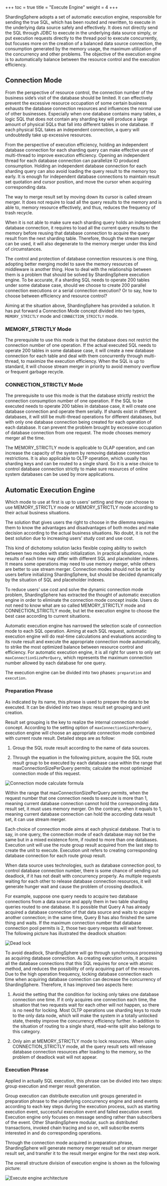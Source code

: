 +++
toc = true
title = "Execute Engine"
weight = 4
+++

ShardingSphere adopts a set of automatic execution engine, responsible for sending the true SQL, which has been routed and rewritten, to execute in the underlying data source safely and effectively. 
It does not directly send the SQL through JDBC to execute in the underlying data source simply, or put execution requests directly to the thread pool to execute concurrently, 
but focuses more on the creation of a balanced data source connection, the consumption generated by the memory usage, the maximum utilization of the concurrency and other problems. 
The objective of the execution engine is to automatically balance between the resource control and the execution efficiency.

## Connection Mode

From the perspective of resource control, the connection number of the business side’s visit of the database should be limited. 
It can effectively prevent the excessive resource occupation of some certain business exhausts the database connection resources and influences the normal use of other businesses. 
Especially when one database contains many tables, a logic SQL that does not contain any sharding key will produce a large amount of physical SQLs that fall into different tables in one database. 
If each physical SQL takes an independent connection, a query will undoubtedly take up excessive resources.

From the perspective of execution efficiency, holding an independent database connection for each sharding query can make effective use of multi-thread to improve execution efficiency. 
Opening an independent thread for each database connection can parallelize IO produced consumption. 
Holding an independent database connection for each sharding query can also avoid loading the query result to the memory too early. 
It is enough for independent database connections to maintain result set quotation and cursor position, and move the cursor when acquiring corresponding data.

The way to merge result set by moving down its cursor is called stream merger. 
It does not require to load all the query results to the memory and is able to, memory resource effectively, and thus, reduces the frequency of trash recycle.

When it is not able to make sure each sharding query holds an independent database connection, it requires to load all the current query results to the memory before reusing that database connection to acquire the query result from the next sharding table. 
Therefore, though the stream merger can be used, it will also degenerate to the memory merger under this kind of circumstances.

The control and protection of database connection resources is one thing, adopting better merging model to save the memory resources of middleware is another thing. 
How to deal with the relationship between them is a problem that should be solved by ShardingSphere execution engine. To be accurate, if a sharding SQL needs to operate 200 tables under some database case, should we choose to create 200 parallel connection executions or a serial connection execution? 
Or to say, how to choose between efficiency and resource control?

Aiming at the situation above, ShardingSphere has provided a solution. It has put forward a Connection Mode concept divided into two types, `MEMORY_STRICTLY` mode and `CONNECTION_STRICTLY` mode.

### MEMORY_STRICTLY Mode

The prerequisite to use this mode is that the database does not restrict the connection number of one operation. 
If the actual executed SQL needs to operate 200 tables in some database case, it will create a new database connection for each table and deal with them concurrently through multi-thread, to maximize the execution efficiency. 
When the SQL is up to standard, it will choose stream merger in priority to avoid memory overflow or frequent garbage recycle.

### CONNECTION_STRICTLY Mode

The prerequisite to use this mode is that the database strictly restrict the connection consumption number of one operation. 
If the SQL to be executed needs to operate 200 tables in database case, it will create one database connection and operate them serially. 
If shards exist in different databases, it will still be multi-thread operations for different databases, but with only one database connection being created for each operation of each database. 
It can prevent the problem brought by excessive occupation of database connection from one request. 
The mode chooses memory merger all the time.

The MEMORY_STRICTLY mode is applicable to OLAP operation, and can increase the capacity of the system by removing database connection restrictions. 
It is also applicable to OLTP operation, which usually has sharding keys and can be routed to a single shard. 
So it is a wise choice to control database connection strictly to make sure resources of online system databases can be used by more applications.

## Automatic Execution Engine

Which mode to use at first is up to users’ setting and they can choose to use MEMORY_STRICTLY mode or MEMORY_STRICTLY mode according to their actual business situations.

The solution that gives users the right to choose in the dilemma requires them to know the advantages and disadvantages of both modes and make decision according to the actual business situations. 
No doubt, it is not the best solution due to increasing users’ study cost and use cost.

This kind of dichotomy solution lacks flexible coping ability to switch between two modes with static initialization. 
In practical situations, route results of each time may differ with different SQL and placeholder indexes. 
It means some operations may need to use memory merger, while others are better to use stream merger. 
Connection modes should not be set by users before initializing ShardingSphere, but should be decided dynamically by the situation of SQL and placeholder indexes.

To reduce users’ use cost and solve the dynamic connection mode problem, ShardingSphere has extracted the thought of automatic execution engine in order to eliminate the connection mode concept inside. 
Users do not need to know what are so called MEMORY_STRICTLY mode and CONNECTION_STRICTLY mode, but let the execution engine to choose the best case according to current situations.

Automatic execution engine has narrowed the selection scale of connection mode to each SQL operation. 
Aiming at each SQL request, automatic execution engine will do real-time calculations and evaluations according to its route result and execute the appropriate connection mode automatically, to strike the most optimized balance between resource control and efficiency. 
For automatic execution engine, it is all right for users to only set `maxConnectionSizePerQuery`, which represents the maximum connection number allowed by each database for one query.

The execution engine can be divided into two phases: `preparation` and `execution`.

### Preparation Phrase

As indicated by its name, this phrase is used to prepare the data to be executed. 
It can be divided into two steps: result set grouping and unit creation.

Result set grouping is the key to realize the internal connection model concept. 
According to the setting option of `maxConnectionSizePerQuery`, execution engine will choose an appropriate connection mode combined with current route result. 
Detailed steps are as follow:

1. Group the SQL route result according to the name of data sources.

2. Through the equation in the following picture, acquire the SQL route result group to be executed by each database case within the range that maxConnectionSizePerQuery permits; calculate the most optimized connection mode of this request.

![Connection mode calculate formula](https://shardingsphere.apache.org/document/current/img/sharding/connection_mode_en.png)

Within the range that maxConnectionSizePerQuery permits, when the request number that one connection needs to execute is more than 1, meaning current database connection cannot hold the corresponding data result set, it must uses memory merger. 
On the contrary, when it equals to 1, meaning current database connection can hold the according data result set, it can use stream merger.

Each choice of connection mode aims at each physical database. 
That is to say, in one query, the connection mode of each database may not be the same but in a mixed existence form, if routed to more than one databases. 
Execution unit will use the route group result acquired from the last step to create the unit to execute. 
Execution unit refers to creating corresponding database connection for each route group result.

When data source uses technologies, such as database connection pool, to control database connection number, there is some chance of sending out deadlock, if it has not dealt with concurrency properly. 
As multiple requests waiting for each other to release database connection resources, it will generate hunger wait and cause the problem of crossing deadlock.

For example, suppose one query needs to acquire two database connections from a data source and apply them in two table sharding queries routed to one database. 
It is possible that Query A has already acquired a database connection of that data source and waits to acquire another connection; in the same time, Query B has also finished the same thing and waits. 
If the maximum connection number that database connection pool permits is 2, those two query requests will wait forever. 
The following picture has illustrated the deadlock situation:

![Dead lock](https://shardingsphere.apache.org/document/current/img/sharding/dead_lock_en.png)

To avoid deadlock, ShardingSphere will go through synchronous processing as acquiring database connection. 
As creating execution units, it acquires all the database connections that this SQL requires for once with atomic method, and reduces the possibility of only acquiring part of the resources. 
Due to the high operation frequency, locking database connection each time when acquiring database connection can decrease the concurrency of ShardingSphere. 
Therefore, it has improved two aspects here:

1. Avoid the setting that the condition for locking only takes one database connection one time. 
If it only acquires one connection each time, the situation that two requests wait for each other will not happen, so there is no need for locking. 
Most OLTP operations use sharding keys to route to the only data node, which will make the system in a totally unlocked state, thereby improve the concurrency efficiency further. 
In addition to the situation of routing to a single shard, read-write split also belongs to this category.

2. Only aim at MEMORY_STRICTLY mode to lock resources. 
When using CONNECTION_STRICTLY mode, all the query result sets will release database connection resources after loading to the memory, so the problem of deadlock wait will not appear.

### Execution Phrase

Applied in actually SQL execution, this phrase can be divided into two steps: group execution and merger result generation.

Group execution can distribute execution unit groups generated in preparation phrase to the underlying concurrency engine and send events according to each key steps during the execution process, 
such as starting execution event, successful execution event and failed execution event. Execution engine only focuses on message sending rather than subscribers of the event. 
Other ShardingSphere modular, such as distributed transactions, invoked chain tracing and so on, will subscribe events interested in and do corresponding operations.

Through the connection mode acquired in preparation phrase, ShardingSphere will generate memory merger result set or stream merger result set, and transfer it to the result merger engine for the next step work.

The overall structure division of execution engine is shown as the following picture:

![Execute engine architecture](https://shardingsphere.apache.org/document/current/img/sharding/execute_architecture_en.png)